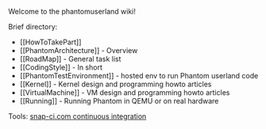 Welcome to the phantomuserland wiki!


Brief directory:

 * [[HowToTakePart]]
 * [[PhantomArchitecture]] - Overview
 * [[RoadMap]] - General task list
 * [[CodingStyle]] - In short
 * [[PhantomTestEnvironment]] - hosted env to run Phantom userland code
 * [[Kernel]] - Kernel design and programming howto articles
 * [[VirtualMachine]] - VM design and programming howto articles
 * [[Running]] - Running Phantom in QEMU or on real hardware

Tools: [snap-ci.com continuous integration](https://snap-ci.com/dzavalishin/phantomuserland/branch/master)
